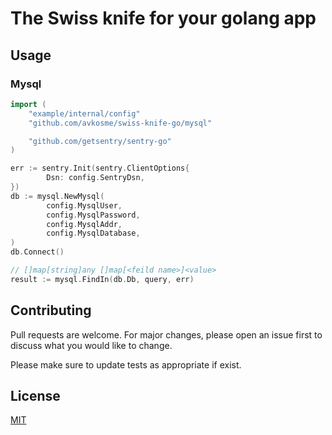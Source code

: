 # The Swiss knife for your golang app

## Usage

### Mysql

```go
import (
    "example/internal/config"
    "github.com/avkosme/swiss-knife-go/mysql"

    "github.com/getsentry/sentry-go"
)

err := sentry.Init(sentry.ClientOptions{
		Dsn: config.SentryDsn,
})
db := mysql.NewMysql(
		config.MysqlUser,
		config.MysqlPassword,
		config.MysqlAddr,
		config.MysqlDatabase,
)
db.Connect()

// []map[string]any []map[<feild name>]<value>
result := mysql.FindIn(db.Db, query, err)
```

## Contributing

Pull requests are welcome. For major changes, please open an issue first
to discuss what you would like to change.

Please make sure to update tests as appropriate if exist.


## License

[MIT](https://choosealicense.com/licenses/mit/)